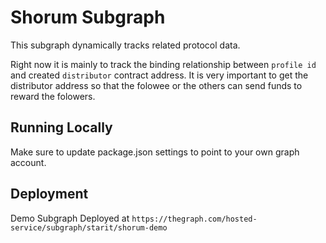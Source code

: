 # Shorum Subgraph

This subgraph dynamically tracks related protocol data.

Right now it is mainly to track the binding relationship between `profile id` and created `distributor` contract address. It is very important to get the distributor address so that the folowee or the others can send funds to reward the folowers.

## Running Locally

Make sure to update package.json settings to point to your own graph account.

## Deployment

Demo Subgraph Deployed at `https://thegraph.com/hosted-service/subgraph/starit/shorum-demo`

